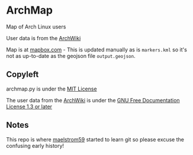 ArchMap
=======

Map of Arch Linux users

User data is from the [ArchWiki](https://wiki.archlinux.org/index.php/ArchMap/List)

Map is at [mapbox.com](https://a.tiles.mapbox.com/v3/alux.h81a0lik/page.html?secure=1#3/55.13/21.80) - This is updated manually as is `markers.kml` so it's not as up-to-date as the geojson file `output.geojson`.


Copyleft
--------
archmap.py is under the [MIT License](http://opensource.org/licenses/MIT)

The user data from the [ArchWiki](https://wiki.archlinux.org/index.php/ArchMap/List) is under the [GNU Free Documentation License 1.3 or later](http://www.gnu.org/copyleft/fdl.html)


Notes
-----
This repo is where [maelstrom59](https://github.com/maelstrom59) started to learn git so please excuse the confusing early history!
